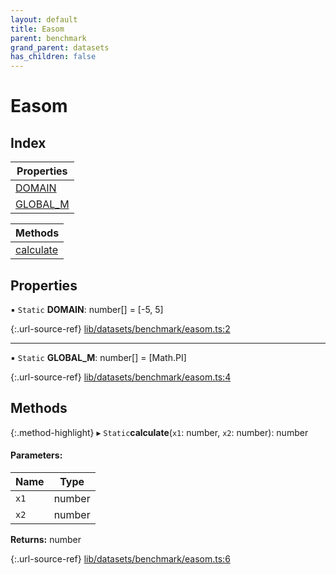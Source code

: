 ```yaml
---
layout: default
title: Easom
parent: benchmark
grand_parent: datasets
has_children: false
---
```


# Easom

## Index

| Properties |
|-----------|
| [DOMAIN](#domain) |
| [GLOBAL\_M](#global_m) |

| Methods |
|-----------|
| [calculate](#calculate) |

## Properties

▪ `Static` **DOMAIN**: number[] = [-5, 5]

{:.url-source-ref}
[lib/datasets/benchmark/easom.ts:2](https://github.com/ascentcore/dataspot/blob/aac35bc/lib/datasets/benchmark/easom.ts#L2)

___

▪ `Static` **GLOBAL\_M**: number[] = [Math.PI]

{:.url-source-ref}
[lib/datasets/benchmark/easom.ts:4](https://github.com/ascentcore/dataspot/blob/aac35bc/lib/datasets/benchmark/easom.ts#L4)

## Methods

{:.method-highlight}
▸ `Static`**calculate**(`x1`: number, `x2`: number): number

#### Parameters:

Name | Type |
------ | ------ |
`x1` | number |
`x2` | number |

**Returns:** number

{:.url-source-ref}
[lib/datasets/benchmark/easom.ts:6](https://github.com/ascentcore/dataspot/blob/aac35bc/lib/datasets/benchmark/easom.ts#L6)
